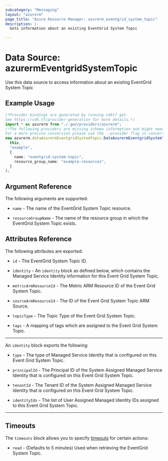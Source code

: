 ```yaml
---
subcategory: "Messaging"
layout: "azurerm"
page_title: "Azure Resource Manager: azurerm_eventgrid_system_topic"
description: |-
  Gets information about an existing EventGrid System Topic

---
```


# Data Source: azurermEventgridSystemTopic

Use this data source to access information about an existing EventGrid System Topic

## Example Usage

```typescript
/*Provider bindings are generated by running cdktf get.
See https://cdk.tf/provider-generation for more details.*/
import * as azurerm from "./.gen/providers/azurerm";
/*The following providers are missing schema information and might need manual adjustments to synthesize correctly: azurerm.
For a more precise conversion please use the --provider flag in convert.*/
new azurerm.dataAzurermEventgridSystemTopic.DataAzurermEventgridSystemTopic(
  this,
  "example",
  {
    name: "eventgrid-system-topic",
    resource_group_name: "example-resources",
  }
);

```

## Argument Reference

The following arguments are supported:

*   `name` - The name of the EventGrid System Topic resource.

*   `resourceGroupName` - The name of the resource group in which the EventGrid System Topic exists.

## Attributes Reference

The following attributes are exported:

*   `id` - The EventGrid System Topic ID.

*   `identity` - An `identity` block as defined below, which contains the Managed Service Identity information for this Event Grid System Topic.

*   `metricArmResourceId` - The Metric ARM Resource ID of the Event Grid System Topic.

*   `sourceArmResourceId` - The ID of the Event Grid System Topic ARM Source.

*   `topicType` - The Topic Type of the Event Grid System Topic.

*   `tags` - A mapping of tags which are assigned to the Event Grid System Topic.

***

An `identity` block exports the following:

*   `type` - The type of Managed Service Identity that is configured on this Event Grid System Topic.

*   `principalId` - The Principal ID of the System Assigned Managed Service Identity that is configured on this Event Grid System Topic.

*   `tenantId` - The Tenant ID of the System Assigned Managed Service Identity that is configured on this Event Grid System Topic.

*   `identityIds` - The list of User Assigned Managed Identity IDs assigned to this Event Grid System Topic.

***

## Timeouts

The `timeouts` block allows you to specify [timeouts](https://www.terraform.io/language/resources/syntax#operation-timeouts) for certain actions:

* `read` - (Defaults to 5 minutes) Used when retrieving the EventGrid System Topic.
